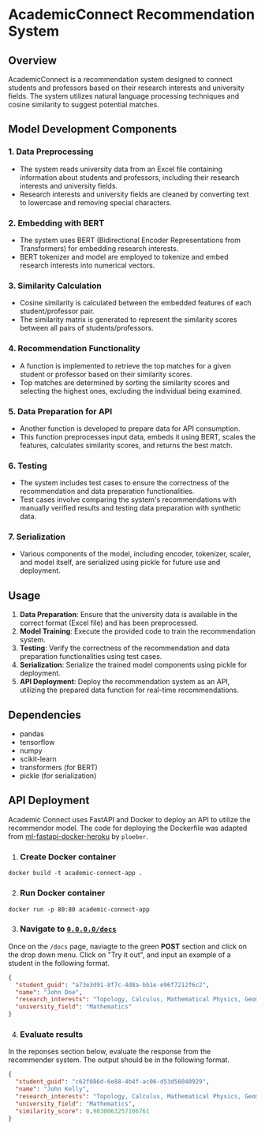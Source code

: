 # AcademicConnect Recommendation System

## Overview
AcademicConnect is a recommendation system designed to connect students and professors based on their research interests and university fields. The system utilizes natural language processing techniques and cosine similarity to suggest potential matches.

## Model Development Components

### 1. Data Preprocessing
- The system reads university data from an Excel file containing information about students and professors, including their research interests and university fields.
- Research interests and university fields are cleaned by converting text to lowercase and removing special characters.

### 2. Embedding with BERT
- The system uses BERT (Bidirectional Encoder Representations from Transformers) for embedding research interests.
- BERT tokenizer and model are employed to tokenize and embed research interests into numerical vectors.

### 3. Similarity Calculation
- Cosine similarity is calculated between the embedded features of each student/professor pair.
- The similarity matrix is generated to represent the similarity scores between all pairs of students/professors.

### 4. Recommendation Functionality
- A function is implemented to retrieve the top matches for a given student or professor based on their similarity scores.
- Top matches are determined by sorting the similarity scores and selecting the highest ones, excluding the individual being examined.

### 5. Data Preparation for API
- Another function is developed to prepare data for API consumption.
- This function preprocesses input data, embeds it using BERT, scales the features, calculates similarity scores, and returns the best match.

### 6. Testing
- The system includes test cases to ensure the correctness of the recommendation and data preparation functionalities.
- Test cases involve comparing the system's recommendations with manually verified results and testing data preparation with synthetic data.

### 7. Serialization
- Various components of the model, including encoder, tokenizer, scaler, and model itself, are serialized using pickle for future use and deployment.

## Usage
1. **Data Preparation**: Ensure that the university data is available in the correct format (Excel file) and has been preprocessed.
2. **Model Training**: Execute the provided code to train the recommendation system.
3. **Testing**: Verify the correctness of the recommendation and data preparation functionalities using test cases.
4. **Serialization**: Serialize the trained model components using pickle for deployment.
5. **API Deployment**: Deploy the recommendation system as an API, utilizing the prepared data function for real-time recommendations.

## Dependencies
- pandas
- tensorflow
- numpy
- scikit-learn
- transformers (for BERT)
- pickle (for serialization)

## API Deployment

Academic Connect uses FastAPI and Docker to deploy an API to utilize the recommendor model. The code for deploying the Dockerfile was adapted from [ml-fastapi-docker-heroku](https://github.com/AssemblyAI-Examples/ml-fastapi-docker-heroku/tree/main) by `ploeber`.

1. ### Create Docker container
`docker build -t academic-connect-app .`

2. ### Run Docker container
`docker run -p 80:80 academic-connect-app`

3. ### Navigate to [`0.0.0.0/docs`](0.0.0.0/docs)
Once on the `/docs` page, naviagte to the green **POST** section and click on the drop down menu. Click on "Try it out", and input an example of a student in the following format.
```json
{
  "student_guid": "a73e3d91-8f7c-4d8a-bb1e-e96f7212f6c2",
  "name": "John Doe",
  "research_interests": "Topology, Calculus, Mathematical Physics, Geometry, Number Theory, Probability, Applied Mathematics, Statistics, Differential Equations",
  "university_field": "Mathematics"
}
```
4. ### Evaluate results
In the reponses section below, evaluate the response from the recommender system. The output should be in the following format.
```json
{
  "student_guid": "c62f086d-6e88-4b4f-ac06-d53d56040929",
  "name": "John Kelly",
  "research_interests": "Topology, Calculus, Mathematical Physics, Geometry, Number Theory, Algebra, Probability, Applied Mathematics, Statistics, Differential Equations",
  "university_field": "Mathematics",
  "similarity_score": 0.9830063257106761
}
```

